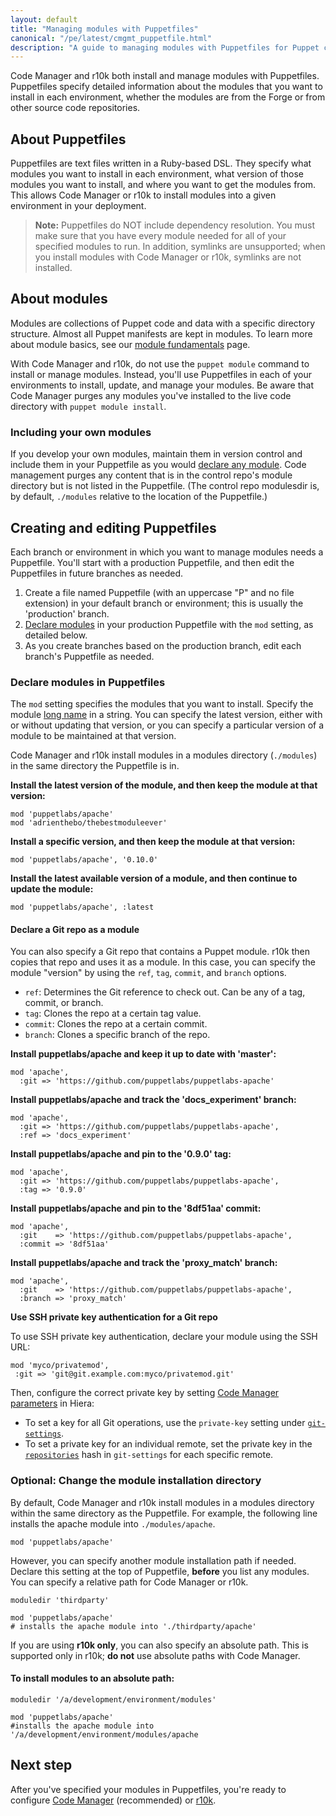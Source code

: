 ```yaml
---
layout: default
title: "Managing modules with Puppetfiles"
canonical: "/pe/latest/cmgmt_puppetfile.html"
description: "A guide to managing modules with Puppetfiles for Puppet code management."
---
```


[repo]: ./cmgmt_control_repo.html
[puppetfile]: ./cmgmt_puppetfile.html
[code_mgr]: ./code_mgr.html
[r10k]: ./r10k.html
[modules]: {{puppet}}/modules_fundamentals.html
[forge]: forge.puppet.com
[custom]: ./code_mgr_custom.html
[private_key]: ./code_mgr_custom.html#private-key
[repo_setting]: ./code_mgr_custom.html#repositories

Code Manager and r10k both install and manage modules with Puppetfiles. Puppetfiles specify detailed information about the modules that you want to install in each environment, whether the modules are from the Forge or from other source code repositories.

## About Puppetfiles

Puppetfiles are text files written in a Ruby-based DSL. They specify what modules you want to install in each environment, what version of those modules you want to install, and where you want to get the modules from. This allows Code Manager or r10k to install modules into a given environment in your deployment.

>**Note:** Puppetfiles do NOT include dependency resolution. You must make sure that you have every module needed for all of your specified modules to run. In addition, symlinks are unsupported; when you install modules with Code Manager or r10k, symlinks are not installed.

## About modules

Modules are collections of Puppet code and data with a specific directory structure. Almost all Puppet manifests are kept in modules. To learn more about module basics, see our [module fundamentals][modules] page.

With Code Manager and r10k, do not use the `puppet module` command to install or manage modules. Instead, you'll use Puppetfiles in each of your environments to install, update, and manage your modules. Be aware that Code Manager purges any modules you've installed to the live code directory with `puppet module install`. 

### Including your own modules

If you develop your own modules, maintain them in version control and include them in your Puppetfile as you would [declare any module](#declare-modules-in-puppetfiles). Code management purges any content that is in the control repo's module directory but is not listed in the Puppetfile. (The control repo modulesdir is, by default, `./modules` relative to the location of the Puppetfile.)

## Creating and editing Puppetfiles

Each branch or environment in which you want to manage modules needs a Puppetfile. You'll start with a production Puppetfile, and then edit the Puppetfiles in future branches as needed.

1. Create a file named Puppetfile (with an uppercase "P" and no file extension) in your default branch or environment; this is usually the 'production' branch.
2. [Declare modules](#declare-modules-in-puppetfiles) in your production Puppetfile with the `mod` setting, as detailed below.
3. As you create branches based on the production branch, edit each branch's Puppetfile as needed.

### Declare modules in Puppetfiles

The `mod` setting specifies the modules that you want to install. Specify the module [long name]({{puppet}}/modules_publishing.html#a-note-on-module-names) in a string. You can specify the latest version, either with or without updating that version, or you can specify a particular version of a module to be maintained at that version.

Code Manager and r10k install modules in a modules directory (`./modules`) in the same directory the Puppetfile is in.

**Install the latest version of the module, and then keep the module at that version:**

```
mod 'puppetlabs/apache'
mod 'adrienthebo/thebestmoduleever'
```

**Install a specific version, and then keep the module at that version:**

```
mod 'puppetlabs/apache', '0.10.0'
```

**Install the latest available version of a module, and then continue to update the module:**

```
mod 'puppetlabs/apache', :latest
```

#### Declare a Git repo as a module

You can also specify a Git repo that contains a Puppet module. r10k then copies that repo and uses it as a module. In this case, you can specify the module "version" by using the `ref`, `tag`, `commit`, and `branch` options.

* `ref`: Determines the Git reference to check out. Can be any of a tag, commit, or branch.
* `tag`: Clones the repo at a certain tag value.
* `commit`: Clones the repo at a certain commit.
* `branch`: Clones a specific branch of the repo.

**Install puppetlabs/apache and keep it up to date with 'master':**

```
mod 'apache',
  :git => 'https://github.com/puppetlabs/puppetlabs-apache'
```

**Install puppetlabs/apache and track the 'docs_experiment' branch:**

```
mod 'apache',
  :git => 'https://github.com/puppetlabs/puppetlabs-apache',
  :ref => 'docs_experiment'
```

**Install puppetlabs/apache and pin to the '0.9.0' tag:**

```
mod 'apache',
  :git => 'https://github.com/puppetlabs/puppetlabs-apache',
  :tag => '0.9.0'
```

**Install puppetlabs/apache and pin to the '8df51aa' commit:**

```
mod 'apache',
  :git    => 'https://github.com/puppetlabs/puppetlabs-apache',
  :commit => '8df51aa'
```

**Install puppetlabs/apache and track the 'proxy_match' branch:**

```
mod 'apache',
  :git    => 'https://github.com/puppetlabs/puppetlabs-apache',
  :branch => 'proxy_match'
```

**Use SSH private key authentication for a Git repo**

To use SSH private key authentication, declare your module using the SSH URL:

```
mod 'myco/privatemod',
 :git => 'git@git.example.com:myco/privatemod.git'
```

Then, configure the correct private key by setting [Code Manager parameters][custom] in Hiera:

  * To set a key for all Git operations, use the `private-key` setting under [`git-settings`][private_key].
  * To set a private key for an individual remote, set the private key in the [`repositories`][repo_setting] hash in `git-settings` for each specific remote.


### Optional: Change the module installation directory

By default, Code Manager and r10k install modules in a modules directory within the same directory as the Puppetfile. For example, the following line installs the apache module into `./modules/apache`.

```
mod 'puppetlabs/apache'
```

However, you can specify another module installation path if needed. Declare this setting at the top of Puppetfile, **before** you list any modules. You can specify a relative path for Code Manager or r10k.

```
moduledir 'thirdparty'

mod 'puppetlabs/apache'
# installs the apache module into './thirdparty/apache'
```

If you are using **r10k only**, you can also specify an absolute path. This is supported only in r10k; **do not** use absolute paths with Code Manager.


#### To install modules to an absolute path:

```
moduledir '/a/development/environment/modules'

mod 'puppetlabs/apache'
#installs the apache module into '/a/development/environment/modules/apache
```


## Next step

After you've specified your modules in Puppetfiles, you're ready to configure [Code Manager][code_mgr] (recommended) or [r10k][r10k].

